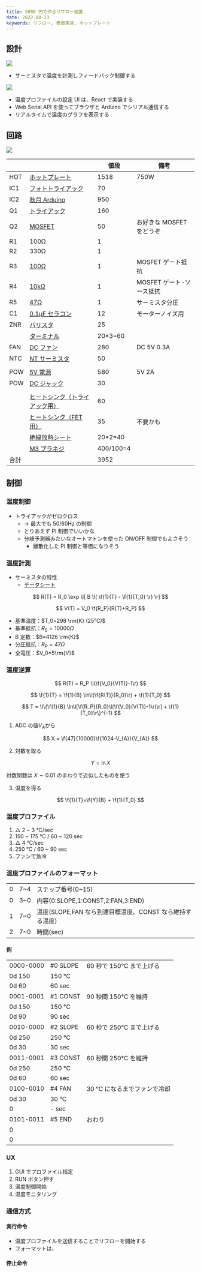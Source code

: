 ```yaml
---
title: 5000 円で作るリフロー装置
date: 2022-08-23
keywords: リフロー, 表面実装, ホットプレート
---
```


## 設計

![](img/about.dio.svg)

- サーミスタで温度を計測しフィードバック制御する

![](img/ui.dio.svg)

- 温度プロファイルの設定 UI は、React で実装する
- Web Serial API を使ってブラウザと Arduino でシリアル通信する
- リアルタイムで温度のグラフを表示する

## 回路

![](img/Circuit.png)

|      |                                                                                 | 値段      | 備考                     |
| ---- | ------------------------------------------------------------------------------- | --------- | ------------------------ |
| HOT  | [ホットプレート](https://amzn.asia/d/dPVi2IT)                                   | 1518      | 750W                     |
| IC1  | [フォトトライアック](https://akizukidenshi.com/catalog/g/gI-07634/)             | 70        |                          |
| IC2  | [秋月 Arduino](https://akizukidenshi.com/catalog/g/gK-10347/)                   | 950       |                          |
| Q1   | [トライアック](https://akizukidenshi.com/catalog/g/gI-01017/)                   | 160       |                          |
| Q2   | [MOSFET](https://akizukidenshi.com/catalog/g/gI-15751/)                         | 50        | お好きな MOSFET をどうぞ |
| R1   | 100Ω                                                                            | 1         |                          |
| R2   | 330Ω                                                                            | 1         |                          |
| R3   | [100Ω](https://akizukidenshi.com/catalog/g/gR-25101/)                           | 1         | MOSFET ゲート抵抗        |
| R4   | [10kΩ](https://akizukidenshi.com/catalog/g/gR-25103/)                           | 1         | MOSFET ゲート-ソース抵抗 |
| R5   | [47Ω](https://akizukidenshi.com/catalog/g/gR-25470/)                            | 1         | サーミスタ分圧           |
| C1   | [0.1μF セラコン](https://akizukidenshi.com/catalog/g/gP-15927/)                 | 12        | モーターノイズ用         |
| ZNR  | [バリスタ](https://akizukidenshi.com/catalog/g/gP-12563/)                       | 25        |                          |
|      | [ターミナル](https://akizukidenshi.com/catalog/g/gP-01306/)                     | 20\*3=60  |                          |
| FAN  | [DC ファン](https://akizukidenshi.com/catalog/g/gP-16828/)                      | 280       | DC 5V 0.3A               |
| NTC  | [NT サーミスタ](https://akizukidenshi.com/catalog/g/gP-11896/)                  | 50        |                          |
|      |                                                                                 |           |                          |
| POW  | [5V 電源](https://akizukidenshi.com/catalog/g/gM-11996/)                        | 580       | 5V 2A                    |
| POW  | [DC ジャック](https://akizukidenshi.com/catalog/g/gC-09408/)                    | 30        |                          |
|      |                                                                                 |           |                          |
|      | [ヒートシンク（トライアック用）](https://akizukidenshi.com/catalog/g/gP-05050/) | 60        |                          |
|      | [ヒートシンク（FET 用）](https://akizukidenshi.com/catalog/g/gP-05052/)         | 35        | 不要かも                 |
|      | [絶縁放熱シート](https://akizukidenshi.com/catalog/g/gP-12791/)                 | 20\*2=40  |                          |
|      | [M3 プラネジ](https://akizukidenshi.com/catalog/g/gP-10359/)                    | 400/100=4 |                          |
| 合計 |                                                                                 | 3952      |                          |

## 制御

### 温度制御

- トライアックがゼロクロス
  - → 最大でも 50/60Hz の制御
  - とりあえず PI 制御でいいかな
  - 分岐予測器みたいなオートマトンを使った ON/OFF 制御でもよさそう
    - 離散化した PI 制御と等価になりそう

### 温度計測

- サーミスタの特性
  - [データシート](https://www.semitec.co.jp/uploads/2021/11/nt_thermistor2015.pdf)

$$
R(T) = R_0 \exp \l[ B \l( \f{1}{T} - \f{1}{T_0} \r) \r]
$$

$$
V(T) = V_0 \f{R_P}{R(T)+R_P}
$$

- 基準温度：$T_0=298 \rm{K} (25°C)$
- 基準抵抗：$R_0=10000 \Omega$
- B 定数：$B=4126 \rm{K}$
- 分圧抵抗：$R_P=47 \Omega$
- 全電圧：$V_0=5\rm{V}$

### 温度逆算

$$
R(T) = R_P \l(\f{V_0}{V(T)}-1\r)
$$

$$
\f{1}{T} = \f{1}{B} \ln\l(\f{R(T)}{R_0}\r) + \f{1}{T_0}
$$

$$
T = \l\{\f{1}{B} \ln\l[\f{R_P}{R_0}\l(\f{V_0}{V(T)}-1\r)\r] + \f{1}{T_0}\r\}^{-1}
$$

1. ADC の値$V_A$から

$$
X = \f{47}{10000}\f{1024-V_{A}}{V_{A}}
$$

2. 対数を取る

$$
Y = \ln X
$$

対数関数は $X\sim 0.01$ のまわりで近似したものを使う

3. 温度を得る

$$
\f{1}{T}=\f{Y}{B} + \f{1}{T_0}
$$

### 温度プロファイル

1. △ 2 ~ 3 °C/sec
2. 150 ~ 175 °C / 60 ~ 120 sec
3. △ 4 °C/sec
4. 250 °C / 60 ~ 90 sec
5. ファンで急冷

### 温度プロファイルのフォーマット

|     |     |                                                          |
| --- | --- | -------------------------------------------------------- |
| 0   | 7~4 | ステップ番号(0~15)                                       |
| 0   | 3~0 | 内容(0:SLOPE,1:CONST,2:FAN,3:END)                        |
| 1   | 7~0 | 温度(SLOPE,FAN なら到達目標温度、CONST なら維持する温度) |
| 2   | 7~0 | 時間(sec)                                                |

#### 例

|           |          |                              |
| --------- | -------- | ---------------------------- |
| 0000-0000 | #0 SLOPE | 60 秒で 150°C まで上げる     |
| 0d 150    | 150 °C   |                              |
| 0d 60     | 60 sec   |                              |
| 0001-0001 | #1 CONST | 90 秒間 150°C を維持         |
| 0d 150    | 150 °C   |                              |
| 0d 90     | 90 sec   |                              |
| 0010-0000 | #2 SLOPE | 60 秒で 250°C まで上げる     |
| 0d 250    | 250 °C   |                              |
| 0d 30     | 30 sec   |                              |
| 0011-0001 | #3 CONST | 60 秒間 250°C を維持         |
| 0d 250    | 250 °C   |                              |
| 0d 60     | 60 sec   |                              |
| 0100-0010 | #4 FAN   | 30 °C になるまでファンで冷却 |
| 0d 30     | 30 °C    |                              |
| 0         | - sec    |                              |
| 0101-0011 | #5 END   | おわり                       |
| 0         |          |                              |
| 0         |          |                              |

### UX

1. GUI でプロファイル指定
2. RUN ボタン押す
3. 温度制御開始
4. 温度モニタリング

### 通信方式

#### 実行命令

- 温度プロファイルを送信することでリフローを開始する
- フォーマットは、

#### 停止命令

